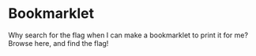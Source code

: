 # Bookmarklet

Why search for the flag when I can make a bookmarklet to print it for me?
Browse here, and find the flag!
